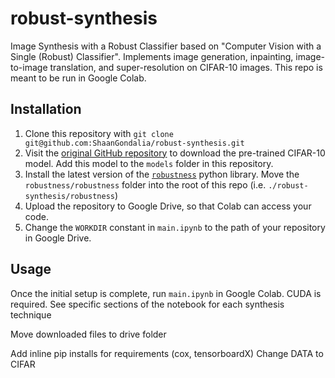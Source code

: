 # robust-synthesis
Image Synthesis with a Robust Classifier based on "Computer Vision with a Single (Robust) Classifier". Implements image generation, inpainting, image-to-image translation, and super-resolution on CIFAR-10 images. This repo is meant to be run in Google Colab.

## Installation
1. Clone this repository with `git clone git@github.com:ShaanGondalia/robust-synthesis.git`
1. Visit the [original GitHub repository](https://github.com/MadryLab/robustness_applications#running-the-notebooks) to download the pre-trained CIFAR-10 model. Add this model to the `models` folder in this repository.
1. Install the latest version of the [`robustness`](https://github.com/MadryLab/robustness) python library. Move the `robustness/robustness` folder into the root of this repo (i.e. `./robust-synthesis/robustness`)
1. Upload the repository to Google Drive, so that Colab can access your code.
1. Change the `WORKDIR` constant in `main.ipynb` to the path of your repository in Google Drive.

## Usage
Once the initial setup is complete, run `main.ipynb` in Google Colab. CUDA is required. See specific sections of the notebook for each synthesis technique



Move downloaded files to drive folder

Add inline pip installs for requirements (cox, tensorboardX)
Change DATA to CIFAR





